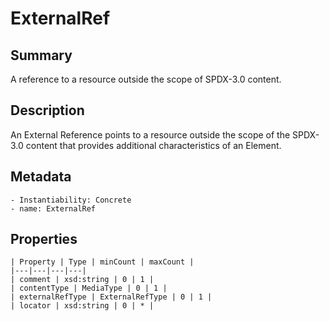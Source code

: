<!-- Automatically generated by spec-parser v2.0.0 on 2023-12-25T20:28:21.783513+00:00 -->
<!-- SPDX-License-Identifier: Community-Spec-1.0 -->

# ExternalRef

## Summary

A reference to a resource outside the scope of SPDX-3.0 content.


## Description

An External Reference points to a resource outside the scope of the SPDX-3.0 content
that provides additional characteristics of an Element.


## Metadata

    - Instantiability: Concrete
    - name: ExternalRef



## Properties

    | Property | Type | minCount | maxCount |
    |---|---|---|---|
    | comment | xsd:string | 0 | 1 |
    | contentType | MediaType | 0 | 1 |
    | externalRefType | ExternalRefType | 0 | 1 |
    | locator | xsd:string | 0 | * |

